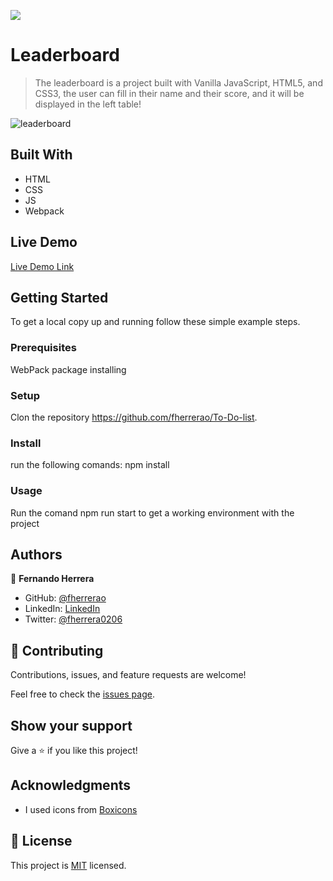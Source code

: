 ![](https://img.shields.io/badge/Microverse-blueviolet)

# Leaderboard

> The leaderboard is a project built with Vanilla JavaScript, HTML5, and CSS3, the user can fill in their name and their score, and it will be displayed in the left table!

![leaderboard](https://user-images.githubusercontent.com/91301423/151078976-21789102-5dc8-4b3e-899e-96b0f598f172.png)

## Built With

- HTML
- CSS
- JS
- Webpack

## Live Demo

[Live Demo Link](https://fherrerao.github.io/Leaderboard/dist/)

## Getting Started

To get a local copy up and running follow these simple example steps.

### Prerequisites

WebPack package installing

### Setup

Clon the repository https://github.com/fherrerao/To-Do-list.

### Install

run the following comands:
npm install

### Usage

Run the comand npm run start to get a working environment with the project

## Authors

👤 **Fernando Herrera**

- GitHub: [@fherrerao](https://github.com/fherrerao)
- LinkedIn: [LinkedIn](https://www.linkedin.com/in/fernando-herrera-25a6361b2/)
- Twitter: [@fherrera0206](https://twitter.com/fherrera0206)

## 🤝 Contributing

Contributions, issues, and feature requests are welcome!

Feel free to check the [issues page](https://github.com/fherrerao/To-Do-list/issues).

## Show your support

Give a ⭐️ if you like this project!

## Acknowledgments

- I used icons from [Boxicons](https://boxicons.com/)

## 📝 License

This project is [MIT](./MIT.md) licensed.
